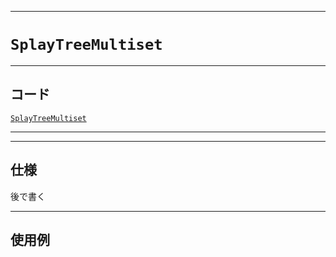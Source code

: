 _____

# `SplayTreeMultiset`

_____

## コード

[`SplayTreeMultiset`](https://github.com/titan-23/Library_py/blob/main/DataStructures/SplayTree/SplayTreeMultiset.py)
<!-- code=https://github.com/titan-23/Library_py/blob/main/DataStructures\SplayTree\SplayTreeMultiset.py -->

_____

_____

## 仕様

後で書く
_____

## 使用例

```python
```
